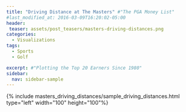 ```yaml
---
title: "Driving Distance at The Masters" #"The PGA Money List"
#last_modified_at: 2016-03-09T16:20:02-05:00
header:
 teaser: assets/post_teasers/masters-driving-distances.png
categories:
  - Visualizations
tags:
  - Sports
  - Golf

excerpt: #"Plotting the Top 20 Earners Since 1980"
sidebar:
  nav: sidebar-sample
---
```

{% include masters_driving_distances/sample_driving_distances.html type="left" width="100" height="100"%}
